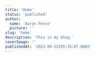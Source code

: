 ```yaml
---
title: 'Home'
status: 'published'
author:
  name: 'Aaron Ponce'
  picture: ''
slug: 'home'
description: 'This is my blog.'
coverImage: ''
publishedAt: '2023-09-21T05:35:07.000Z'
---
```




